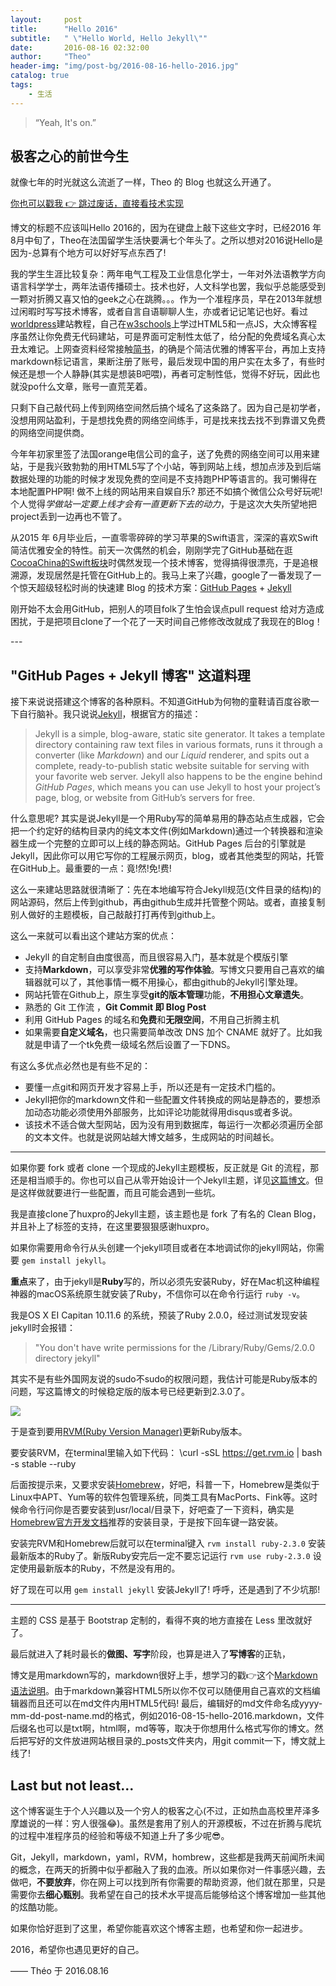 ```yaml
---
layout:     post
title:      "Hello 2016"
subtitle:   " \"Hello World, Hello Jekyll\""
date:       2016-08-16 02:32:00
author:     "Theo"
header-img: "img/post-bg/2016-08-16-hello-2016.jpg"
catalog: true
tags:
    - 生活
---
```


> “Yeah, It's on.”

## 极客之心的前世今生

就像七年的时光就这么流逝了一样，Theo 的 Blog 也就这么开通了。

[你也可以戳我 👉 跳过废话，直接看技术实现](#build) 

博文的标题不应该叫Hello 2016的，因为在键盘上敲下这些文字时，已经2016 年 8月中旬了，Theo在法国留学生活快要满七个年头了。之所以想对2016说Hello是因为-总算有个地方可以好好写点东西了!

我的学生生涯比较复杂：两年电气工程及工业信息化学士，一年对外法语教学方向语言科学学士，两年法语传播硕士。技术也好，人文科学也罢，我似乎总能感受到一颗对折腾又喜又怕的geek之心在跳腾。。。作为一个准程序员，早在2013年就想过闲暇时写写技术博客，或者自言自语聊聊人生，亦或者记记笔记也好。看过[worldpress](http://www.wordpress.com)建站教程，自己在[w3schools](http://www.w3schools.com)上学过HTML5和一点JS，大众博客程序虽然让你免费无代码建站，可是界面可定制性太低了，给分配的免费域名真心太丑太难记。上网查资料经常接触[简书](http://www.jianshu.com)，的确是个简洁优雅的博客平台，再加上支持markdown标记语言，果断注册了账号，最后发现中国的用户实在太多了，有些时候还是想一个人静静(其实是想装B吧喂)，再者可定制性低，觉得不好玩，因此也就没po什么文章，账号一直荒芜着。

只剩下自己敲代码上传到网络空间然后搞个域名了这条路了。因为自己是初学者，没想用网站盈利，于是想找免费的网络空间练手，可是找来找去找不到靠谱又免费的网络空间提供商。

今年年初家里签了法国orange电信公司的盒子，送了免费的网络空间可以用来建站，于是我兴致勃勃的用HTML5写了个小站，等到网站上线，想加点涉及到后端数据处理的功能的时候才发现免费的空间是不支持跑PHP等语言的。我可懒得在本地配置PHP啊! 做不上线的网站用来自娱自乐? 那还不如搞个微信公众号好玩呢! 个人觉得*学做站一定要上线才会有一直更新下去的动力*，于是这次大失所望地把project丢到一边再也不管了。 

从2015 年 6月毕业后，一直零零碎碎的学习苹果的Swift语言，深深的喜欢Swift简洁优雅安全的特性。前天一次偶然的机会，刚刚学完了GitHub基础在逛[CocoaChina的Swift板块](http://www.cocoachina.com/swift)时偶然发现一个技术博客，觉得搞得很漂亮，于是追根溯源，发现居然是托管在GitHub上的。我马上来了兴趣，google了一番发现了一个惊天超级轻松时尚的快速建 Blog 的技术方案：[GitHub Pages](https://pages.github.com/) + [Jekyll](http://jekyllrb.com/)

刚开始不太会用GitHub，把别人的项目folk了生怕会误点pull request 给对方造成困扰，于是把项目clone了一个花了一天时间自己修修改改就成了我现在的Blog！

<p id = "build"></p>
---

## "GitHub Pages + Jekyll 博客" 这道料理

接下来说说搭建这个博客的各种原料。不知道GitHub为何物的童鞋请百度谷歌一下自行脑补。我只说说[Jekyll](http://jekyllrb.com/)，根据官方的描述：

> Jekyll is a simple, blog-aware, static site generator. It takes a template directory containing raw text files in various formats, runs it through a converter (like *Markdown*) and our *Liquid* renderer, and spits out a complete, ready-to-publish static website suitable for serving with your favorite web server. Jekyll also happens to be the engine behind *GitHub Pages*, which means you can use Jekyll to host your project’s page, blog, or website from GitHub’s servers for free.

什么意思呢? 其实是说Jekyll是一个用Ruby写的简单易用的静态站点生成器，它会把一个约定好的结构目录内的纯文本文件(例如Markdown)通过一个转换器和渲染器生成一个完整的立即可以上线的静态网站。GitHub Pages 后台的引擎就是Jekyll，因此你可以用它写你的工程展示网页，blog，或者其他类型的网站，托管在GitHub上。最重要的一点：竟!然!免!费!

这么一来建站思路就很清晰了：先在本地编写符合Jekyll规范(文件目录的结构)的网站源码，然后上传到github，再由github生成并托管整个网站。或者，直接复制别人做好的主题模板，自己敲敲打打再传到github上。

这么一来就可以看出这个建站方案的优点：

* Jekyll 的自定制自由度很高，而且很容易入门，基本就是个模版引擎
* 支持**Markdown**，可以享受非常**优雅的写作体验**。写博文只要用自己喜欢的编辑器就可以了，其他事情一概不用操心，都由github的Jekyll引擎处理。
* 网站托管在Github上，原生享受**git的版本管理**功能，**不用担心文章遗失**。
* 熟悉的 Git 工作流 ，**Git Commit 即 Blog Post**
* 利用 GitHub Pages 的域名和**免费**和**无限空间**，不用自己折腾主机
* 如果需要**自定义域名**，也只需要简单改改 DNS 加个 CNAME 就好了。比如我就是申请了一个tk免费一级域名然后设置了一下DNS。 

有这么多优点必然也是有些不足的：

* 要懂一点git和网页开发才容易上手，所以还是有一定技术门槛的。
* Jekyll把你的markdown文件和一些配置文件转换成的网站是静态的，要想添加动态功能必须使用外部服务，比如评论功能就得用disqus或者多说。
* 该技术不适合做大型网站，因为没有用到数据库，每运行一次都必须遍历全部的文本文件。也就是说网站越大博文越多，生成网站的时间越长。

---

如果你要 fork 或者 clone 一个现成的Jekyll主题模板，反正就是 Git 的流程，那还是相当顺手的。你也可以自己从零开始设计一个Jekyll主题，详见[这篇博文](http://www.ruanyifeng.com/blog/2012/08/blogging_with_jekyll.html)。但是这样做就要进行一些配置，而且可能会遇到一些坑。

我是直接clone了huxpro的Jekyll主题，该主题也是 fork 了有名的 Clean Blog，并且补上了标签的支持，在这里要狠狠感谢huxpro。

如果你需要用命令行从头创建一个jekyll项目或者在本地调试你的jekyll网站，你需要 `gem install jekyll`。

**重点**来了，由于jekyll是**Ruby**写的，所以必须先安装Ruby，好在Mac机这种编程神器的macOS系统原生就安装了Ruby，不信你可以在命令行运行 `ruby -v`。

我是OS X EI Capitan 10.11.6 的系统，预装了Ruby 2.0.0，经过测试发现安装jekyll时会报错：
> "You don't have write permissions for the /Library/Ruby/Gems/2.0.0 directory jekyll"

其实不是有些外国网友说的sudo不sudo的权限问题，我估计可能是Ruby版本的问题，写这篇博文的时候稳定版的版本号已经更新到2.3.0了。

![](http://theowu.tk/img/in-post/ruby-version.jpg)

于是查到要用[RVM(Ruby Version Manager)](https://rvm.io/rvm/install)更新Ruby版本。

要安装RVM，在terminal里输入如下代码：
	\curl -sSL https://get.rvm.io | bash -s stable --ruby

后面按提示来，又要求安装[Homebrew](http://brew.sh/index_zh-cn.html)，好吧，科普一下，Homebrew是类似于Linux中APT、Yum等的软件包管理系统，同类工具有MacPorts、Fink等。这时候命令行问你是否要安装到usr/local/目录下，好吧查了一下资料，确实是[Homebrew官方开发文档](https://github.com/Homebrew/brew/blob/master/share/doc/homebrew/Installation.md)推荐的安装目录，于是按下回车键一路安装。

安装完RVM和Homebrew后就可以在terminal键入 `rvm install ruby-2.3.0` 安装最新版本的Ruby了。新版Ruby安完后一定不要忘记运行 `rvm use ruby-2.3.0` 设定使用最新版本的Ruby，不然是没有用的。

好了现在可以用 `gem install jekyll` 安装Jekyll了! 呼呼，还是遇到了不少坑那!

---

主题的 CSS 是基于 Bootstrap 定制的，看得不爽的地方直接在 Less 里改就好了。

最后就进入了耗时最长的**做图、写字**阶段，也算是进入了**写博客**的正轨，

博文是用markdown写的，markdown很好上手，想学习的戳👉这个[Markdown语法说明](http://wowubuntu.com/markdown/#philosophy)。由于markdown兼容HTML5所以你不仅可以随便用自己喜欢的文档编辑器而且还可以在md文件内用HTML5代码! 最后，编辑好的md文件命名成yyyy-mm-dd-post-name.md的格式，例如2016-08-15-hello-2016.markdown，文件后缀名也可以是txt啊，html啊，md等等，取决于你想用什么格式写你的博文。然后把写好的文件放进网站根目录的_posts文件夹内，用git commit一下，博文就上线了!

## Last but not least...

这个博客诞生于个人兴趣以及一个穷人的极客之心(不过，正如热血高校里芹泽多摩雄说的一样：穷人很强😂)。虽然是套用了别人的开源模板，不过在折腾与爬坑的过程中准程序员的经验和等级不知道上升了多少呢😎。

Git，Jekyll，markdown，yaml，RVM，hombrew，这些都是我两天前闻所未闻的概念，在两天的折腾中似乎都融入了我的血液。所以如果你对一件事感兴趣，去做吧，**不要放弃**，你在网上可以找到所有你需要的帮助资源，他们就在那里，只是需要你去**细心甄别**。我希望在自己的技术水平提高后能够给这个博客增加一些其他的炫酷功能。

如果你恰好逛到了这里，希望你能喜欢这个博客主题，也希望和你一起进步。

2016，希望你也遇见更好的自己。

—— Théo 于 2016.08.16


